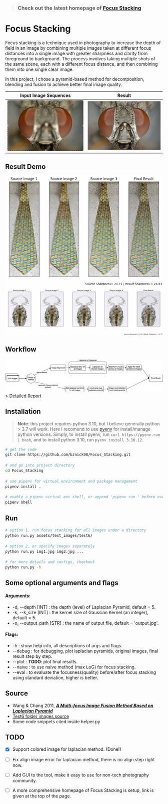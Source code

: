 > ### Check out the latest homepage of [Focus Stacking](https://bznick98.github.io/project/focus-stacking)

# Focus Stacking
Focus stacking is a technique used in photography to increase the depth of field in an image by combining multiple images taken at different focus distances into a single image with greater sharpness and clarity from foreground to background. The process involves taking multiple shots of the same scene, each with a different focus distance, and then combining them into one single clear image.

In this project, I chose a pyramid-based method for decomposition, blending and fusion to achieve better final image quality.

Input Image Sequences      |  Result
:-------------------------:|:-------------------------:
![](/assets/fly.gif)   |  ![](/assets/fly-result.jpg)

## Result Demo
![Demo 1](./assets/demo1.png)
![Demo 2](./assets/demo2.png)

## Workflow
![Image of project workflow](./assets/workflow.png)
[> Detailed Report](Final%20Project%20Docs/CS445%20Final%20Project%20Report.pdf)

## Installation
> **Note**: this project requires python 3.10, but I believe generally python > 3.7 will work. Here I recomend to use [pyenv](https://github.com/pyenv/pyenv#installation) for install/manage python versions. Simply, to install pyenv, run `curl https://pyenv.run | bash`, and to install python 3.10, run `pyenv install 3.10.12`.

```bash
# get the code
git clone https://github.com/bznick98/Focus_Stacking.git

# and go into project directory
cd Focus_Stacking

# use pipenv for virtual environment and package management
pipenv install .

# enable a pipenv virtual env shell, or append 'pipenv run ' before every run command
pipenv shell
```

## Run
```bash
# option 1. run focus stacking for all images under a directory
python run.py assets/test_images/test6/

# option 2. or specify images separately
python run.py img1.jpg img2.jpg ...

# for more details and configs, checkout
python run.py -h
```

## Some optional arguments and flags
#### Arguments:
* -d, --depth [INT] : the depth (level) of Laplacian Pyramid, default = 5.
* -k, --k_size [INT] : the kernel size of Gaussian Kernel (an integer), default = 5.
* -o, --output_path [STR] : the name of output file, default = 'output.jpg'.

#### Flags:
* -h : show help info, all descriptions of args and flags.
* --debug : for debugging, plot laplacian pyramids, original images, final result step by step.
* --plot : **TODO**: plot final results.
* --naive : to use naive method (max LoG) for focus stacking.
* --eval : to evaluate the focusness(quality) before/after focus stacking using standard deviation, higher is better.

## Source
* Wang & Chang 2011, ***[A Multi-focus Image Fusion Method Based on Laplacian Pyramid](https://pdfs.semanticscholar.org/9079/27b96fa87283efbc5f9a9a4202a7f8e879ff.pdf?_ga=2.245832256.531696024.1607257913-188213619.1607257913)***
* [Test6 folder images source](https://www.cambridgeincolour.com/tutorials/focus-stacking.htm)
* Some code snippets cited inside helper.py

## TODO
- [x] Support colored image for laplacian method. (Done!)
- [ ] Fix align image error for laplacian method, there is no align step right now. 
- [ ] Add GUI to the tool, make it easy to use for non-tech photography community.
- [ ] A more comprehensive homepage of Focus Stacking is setup, link is given at the top of the page.


